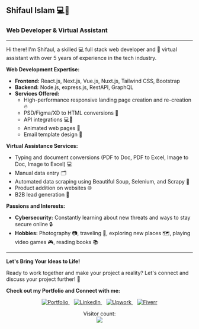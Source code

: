 ## Shifaul Islam 💻🤖

### Web Developer & Virtual Assistant

---

Hi there! I'm Shifaul, a skilled 💻 full stack web developer and 🤖 virtual assistant with over 5 years of experience in the tech industry.

**Web Development Expertise:**

- **Frontend:** React.js, Next.js, Vue.js, Nuxt.js, Tailwind CSS, Bootstrap
- **Backend:** Node.js, express.js, RestAPI, GraphQL
- **Services Offered:**
  - High-performance responsive landing page creation and re-creation 🔥
  - PSD/Figma/XD to HTML conversions 🎨
  - API integrations 💻🔌
  - Animated web pages 🎥
  - Email template design 📧

**Virtual Assistance Services:**

- Typing and document conversions (PDF to Doc, PDF to Excel, Image to Doc, Image to Excel) 💻
- Manual data entry 🗂️
- Automated data scraping using Beautiful Soup, Selenium, and Scrapy 💾
- Product addition on websites 🌐
- B2B lead generation 🔎

**Passions and Interests:**

- **Cybersecurity:** Constantly learning about new threats and ways to stay secure online 🔒
- **Hobbies:** Photography 📷, traveling 🛫, exploring new places 🗺️, playing video games 🎮, reading books 📚

---

**Let's Bring Your Ideas to Life!**

Ready to work together and make your project a reality? Let's connect and discuss your project further! 🤗

**Check out my Portfolio and Connect with me:**

<p align="center">
  <a href="https://khanshifaul.vercel.app">
    <img src="https://img.shields.io/badge/Portfolio-000?style=flat-square&logo=vercel" alt="Portfolio">
  </a>
  &nbsp;&nbsp;
  <a href="https://linkedin.com/in/khan-shifaul">
    <img src="https://img.shields.io/badge/LinkedIn-0077B5?style=flat-square&logo=linkedin&logoColor=white" alt="LinkedIn">
  </a>
  &nbsp;&nbsp;
  <a href="https://www.upwork.com/freelancers/~01795f2904ccd8520a">
    <img src="https://img.shields.io/badge/Upwork-6fda44?style=flat-square&logo=upwork&logoColor=white" alt="Upwork">
  </a>
  &nbsp;&nbsp;
  <a href="https://www.fiverr.com/khanshifaul">
    <img src="https://img.shields.io/badge/Fiverr-1DBF73?style=flat-square&logo=fiverr&logoColor=white" alt="Fiverr">
  </a>
</p>


<p align="center">
  Visitor count:<br>
  <img src="https://profile-counter.glitch.me/khanshifaul/count.svg" />
</p>
